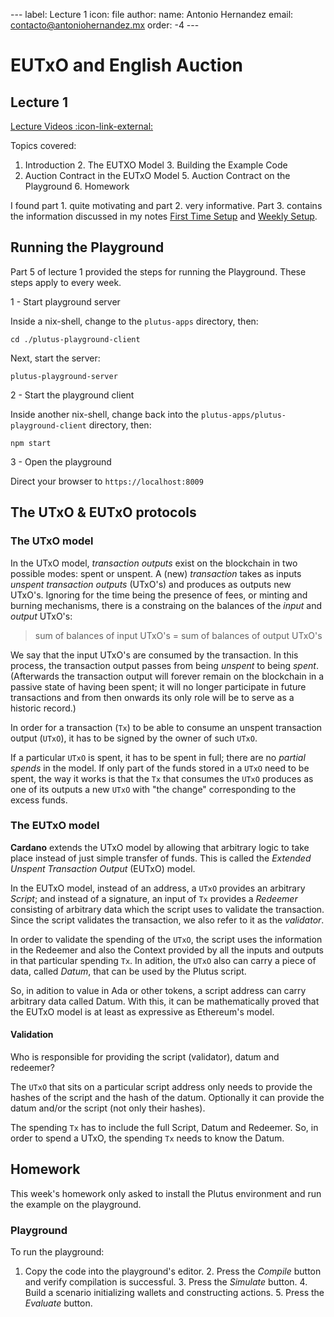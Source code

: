--- label: Lecture 1 icon: file author: name: Antonio Hernandez email:
contacto@antoniohernandez.mx order: -4 ---

# EUTxO and English Auction

## Lecture 1

[Lecture Videos
:icon-link-external:](https://www.youtube.com/playlist?list=PLNEK_Ejlx3x2zxcfoVGARFExzOHwXFCCL)

Topics covered:

1. Introduction 2. The EUTXO Model 3. Building the Example Code
4. Auction Contract in the EUTxO Model 5. Auction Contract on the
Playground 6. Homework

I found part 1. quite motivating and part 2. very informative.  Part
3. contains the information discussed in my notes [First Time
Setup](first-time-setup.md) and [Weekly Setup](./weekly-setup.md).


## Running the Playground

Part 5 of lecture 1 provided the steps for running the Playground.
These steps apply to every week.

1 - Start playground server

Inside a nix-shell, change to the `plutus-apps` directory, then:

    cd ./plutus-playground-client

Next, start the server:

    plutus-playground-server

2 - Start the playground client

Inside another nix-shell, change back into the
`plutus-apps/plutus-playground-client` directory, then:

    npm start

3 - Open the playground

Direct your browser to `https://localhost:8009`


## The UTxO & EUTxO protocols


### The UTxO model

In the UTxO model, *transaction outputs* exist on the blockchain in
two possible modes: spent or unspent.  A (new) *transaction* takes as
inputs *unspent transaction outputs* (UTxO's) and produces as outputs
new UTxO's.  Ignoring for the time being the presence of fees, or
minting and burning mechanisms, there is a constraing on the balances
of the *input* and *output* UTxO's:

> sum of balances of input UTxO's = sum of balances of output UTxO's

We say that the input UTxO's are consumed by the transaction.  In this
process, the transaction output passes from being *unspent* to being
*spent*.  (Afterwards the transaction output will forever remain on
the blockchain in a passive state of having been spent; it will no
longer participate in future transactions and from then onwards its
only role will be to serve as a historic record.)

In order for a transaction (`Tx`) to be able to consume an unspent
transaction output (`UTxO`), it has to be signed by the owner of such
`UTxO`.

If a particular `UTxO` is spent, it has to be spent in full; there are
no *partial spends* in the model.  If only part of the funds stored in
a `UTxO` need to be spent, the way it works is that the `Tx` that
consumes the `UTxO` produces as one of its outputs a new `UTxO` with
"the change" corresponding to the excess funds.


### The EUTxO model

**Cardano** extends the UTxO model by allowing that arbitrary logic to
  take place instead of just simple transfer of funds.  This is called
  the *Extended Unspent Transaction Output* (EUTxO) model.

In the EUTxO model, instead of an address, a `UTxO` provides an
arbitrary *Script*; and instead of a signature, an input of `Tx`
provides a *Redeemer* consisting of arbitrary data which the script
uses to validate the transaction.  Since the script validates the
transaction, we also refer to it as the *validator*.

In order to validate the spending of the `UTxO`, the script uses the
information in the Redeemer and also the Context provided by all the
inputs and outputs in that particular spending `Tx`.  In adition, the
`UTxO` also can carry a piece of data, called *Datum*, that can be
used by the Plutus script.

So, in adition to value in Ada or other tokens, a script address can
carry arbitrary data called Datum.  With this, it can be
mathematically proved that the EUTxO model is at least as expressive
as Ethereum's model.


#### Validation

Who is responsible for providing the script (validator), datum and
redeemer?

The `UTxO` that sits on a particular script address only needs to
provide the hashes of the script and the hash of the datum.
Optionally it can provide the datum and/or the script (not only their
hashes).

The spending `Tx` has to include the full Script, Datum and Redeemer.
So, in order to spend a UTxO, the spending `Tx` needs to know the
Datum.

## Homework

This week's homework only asked to install the Plutus environment and
run the example on the playground.

### Playground

To run the playground:

1. Copy the code into the playground's editor.  2. Press the *Compile*
button and verify compilation is successful.  3. Press the *Simulate*
button.  4. Build a scenario initializing wallets and constructing
actions.  5. Press the *Evaluate* button.

